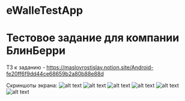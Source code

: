 # eWalleTestApp
# Тестовое задание для компании БлинБерри 
ТЗ к заданию - https://maslovrostislav.notion.site/Android-fe20ff6f9dd44ce68659b2a80b88e88d  

Скриншоты экрана: 
![alt text](https://github.com/golevArtemOhta/eWalleTestApp/blob/master/Screenshot_day_main.jpg)
![alt text](https://github.com/golevArtemOhta/eWalleTestApp/blob/master/Screenshot_day_home.jpg)
![alt text](https://github.com/golevArtemOhta/eWalleTestApp/blob/master/Screenshot_day_nav.jpg)
![alt text](https://github.com/golevArtemOhta/eWalleTestApp/blob/master/Screenshot_night_main.png)
![alt text](https://github.com/golevArtemOhta/eWalleTestApp/blob/master/Screenshot_night_home.png)
![alt text](https://github.com/golevArtemOhta/eWalleTestApp/blob/master/Screenshot_night_nav.png)
